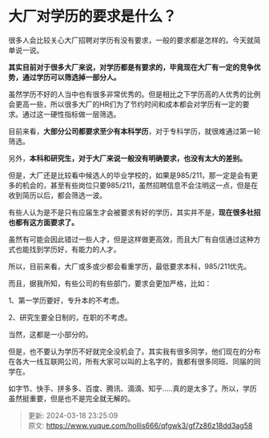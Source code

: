 # 大厂对学历的要求是什么？



很多人会比较关心大厂招聘对学历有没有要求，一般的要求都是怎样的。今天就简单说一说。



**其实目前对于很多大厂来说，对学历都是有要求的，毕竟现在大厂有一定的竞争优势，通过学历可以筛选掉一部分人。**



虽然学历不好的人当中也有很多非常优秀的。但是相比之下学历高的人优秀的比例会更高一些，所以很多大厂的HR们为了节约时间和成本都会对学历有一定的要求。通过这一硬性指标做一层筛选。



目前来看，**大部分公司都要求至少有本科学历**，对于专科学历，就很难通过第一轮筛选。



另外，**本科和研究生，对于大厂来说一般没有明确要求，也没有太大的差别。**



但是，大厂还是比较看中候选人的毕业学校的，如果是985/211，那一定是会有更多的机会的，甚至有些岗位只要985/211，虽然招聘信息不会注明这一点，但是在收到简历以后，都会筛选一波。



有些人认为是不是只有应届生才会被要求有好的学历，其实并不是，**现在很多社招也都有这方面要求了。**



虽然有可能会因此错过一些人才，但是这样做更高效，而且大厂有自信通过这种方式也能找到学历好，有能力的人才。



所以，目前来看，大厂或多或少都会看重学历，最低要求本科，985/211优先。



而且，据我所知，有些公司的有些部门，要求会更加严格，比如：



1、第一学历要好，专升本的不考虑。



2、研究生要全日制的，在职的不考虑。



当然，这都是一小部分的。



但是，也不要认为学历不好就完全没机会了。其实我有很多同学，他们现在的分布在各大一线互联网公司，所有大家可以叫的上名字的，我都有很多同班、同届的同学在。



如字节、快手、拼多多、百度、腾讯、滴滴、知乎.....真的是太多了。所以，学历虽然挺重要，但是也不是完全就无解的。





> 更新: 2024-03-18 23:25:09  
> 原文: <https://www.yuque.com/hollis666/qfgwk3/gf7z86z18dd3ag58>